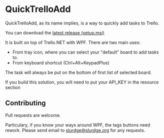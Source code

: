 QuickTrelloAdd
==============

QuickTrelloAdd, as its name implies, is a way to quickly add tasks to Trello.

You can download the [latest release (setup.msi)](https://github.com/slurdge/quicktrelloadd/releases/download/1.0.0/Setup.msi)

It is built on top of Trello.NET with WPF.
There are two main uses:
* From tray icon, where you can select your "default" board to add tasks to.
* From keyboard shortcut (Ctrl+Alt+KeypadPlus)

The task will always be put on the bottom of first list of selected board.

If you build this solution, you will need to put your API_KEY in the resource section

Contributing
------------

Pull requests are welcome.

Particulary, if you know your ways around WPF, the tags buttons need rework.
Please send email to slurdge@slurdge.org for any requests.

